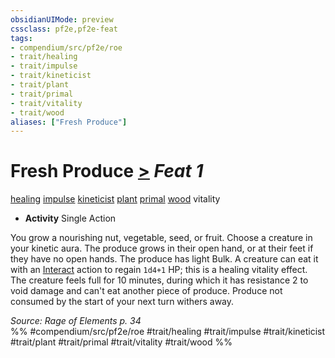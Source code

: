 ```yaml
---
obsidianUIMode: preview
cssclass: pf2e,pf2e-feat
tags:
- compendium/src/pf2e/roe
- trait/healing
- trait/impulse
- trait/kineticist
- trait/plant
- trait/primal
- trait/vitality
- trait/wood
aliases: ["Fresh Produce"]
---
```

# Fresh Produce  [>](chapter-9-playing-the-game.md#Actions "Single Action") *Feat 1*  
[healing](healing.md "Healing Effect Trait")  [impulse](impulse-roe.md "Impulse Action & Ability Trait")  [kineticist](kineticist-roe.md "Kineticist Class Trait")  [plant](plant.md "Plant Creature Type Trait")  [primal](primal.md "Primal Tradition Trait")  [wood](wood-roe.md "Wood Energy & Element Trait")  vitality  

- **Activity** Single Action

You grow a nourishing nut, vegetable, seed, or fruit. Choose a creature in your kinetic aura. The produce grows in their open hand, or at their feet if they have no open hands. The produce has light Bulk. A creature can eat it with an [Interact](interact.md) action to regain `1d4+1` HP; this is a healing vitality effect. The creature feels full for 10 minutes, during which it has resistance 2 to void damage and can't eat another piece of produce. Produce not consumed by the start of your next turn withers away.

*Source: Rage of Elements p. 34*  
%% #compendium/src/pf2e/roe #trait/healing #trait/impulse #trait/kineticist #trait/plant #trait/primal #trait/vitality #trait/wood %%